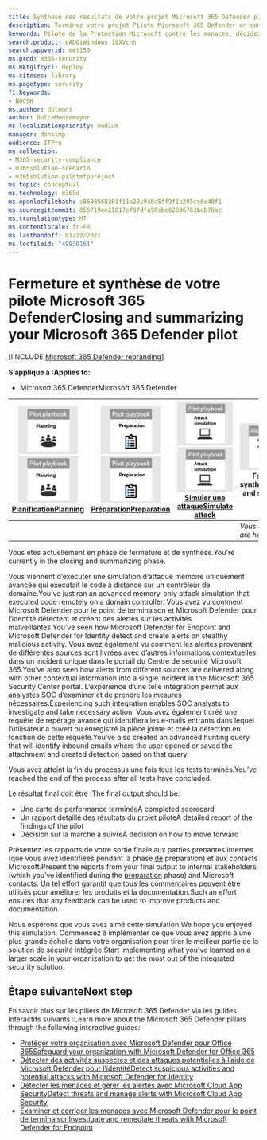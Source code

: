 ```yaml
---
title: Synthèse des résultats de votre projet Microsoft 365 Defender pilote
description: Terminez votre projet Pilote Microsoft 365 Defender en complétant votre carte de performance, en analysant les résultats de votre rapport et en déterminant comment aller de l’avant.
keywords: Pilote de la Protection Microsoft contre les menaces, décidez de ce qu’il faut faire après le projet pilote de Protection Microsoft contre les menaces, ce qu’il faut faire après avoir évalué la Protection Microsoft contre les menaces en production, passer du pilote de la Protection Microsoft contre les menaces au déploiement, à la cybersécurité, aux menaces avancées persistantes, à la sécurité d’entreprise, aux appareils, aux appareils, à l’identité, aux utilisateurs, aux données, aux applications, aux incidents, à l’examen et à la correction automatisés, à la recherche avancée
search.product: eADQiWindows 10XVcnh
search.appverid: met150
ms.prod: m365-security
ms.mktglfcycl: deploy
ms.sitesec: library
ms.pagetype: security
f1.keywords:
- NOCSH
ms.author: dolmont
author: DulceMontemayor
ms.localizationpriority: medium
manager: dansimp
audience: ITPro
ms.collection:
- M365-security-compliance
- m365solution-scenario
- m365solution-pilotmtpproject
ms.topic: conceptual
ms.technology: m365d
ms.openlocfilehash: c8608568301f11a20c940a5ff9f1c205ce6e48f1
ms.sourcegitcommit: 855719ee21017cf87dfa98cbe62806763bcb78ac
ms.translationtype: MT
ms.contentlocale: fr-FR
ms.lasthandoff: 01/22/2021
ms.locfileid: "49930161"
---
```

# <a name="closing-and-summarizing-your-microsoft-365-defender-pilot"></a><span data-ttu-id="5b36b-104">Fermeture et synthèse de votre pilote Microsoft 365 Defender</span><span class="sxs-lookup"><span data-stu-id="5b36b-104">Closing and summarizing your Microsoft 365 Defender pilot</span></span>  

[!INCLUDE [Microsoft 365 Defender rebranding](../includes/microsoft-defender.md)]


<span data-ttu-id="5b36b-105">**S’applique à :**</span><span class="sxs-lookup"><span data-stu-id="5b36b-105">**Applies to:**</span></span>
- <span data-ttu-id="5b36b-106">Microsoft 365 Defender</span><span class="sxs-lookup"><span data-stu-id="5b36b-106">Microsoft 365 Defender</span></span>



|<span data-ttu-id="5b36b-107">[![Planification](../../media/phase-diagrams/1-planning.png)](mtp-pilot-plan.md)</span><span class="sxs-lookup"><span data-stu-id="5b36b-107">[![Planning](../../media/phase-diagrams/1-planning.png)](mtp-pilot-plan.md)</span></span><br/>[<span data-ttu-id="5b36b-108">Planification</span><span class="sxs-lookup"><span data-stu-id="5b36b-108">Planning</span></span>](mtp-pilot-plan.md) |<span data-ttu-id="5b36b-109">[![Préparation](../../media/phase-diagrams/2-prepare.png)](prepare-mtpeval.md)</span><span class="sxs-lookup"><span data-stu-id="5b36b-109">[![Prepare](../../media/phase-diagrams/2-prepare.png)](prepare-mtpeval.md)</span></span><br/>[<span data-ttu-id="5b36b-110">Préparation</span><span class="sxs-lookup"><span data-stu-id="5b36b-110">Preparation</span></span>](prepare-mtpeval.md) | <span data-ttu-id="5b36b-111">[![Simuler une attaque](../../media/phase-diagrams/3-simluate.png)](mtp-pilot-simulate.md)</span><span class="sxs-lookup"><span data-stu-id="5b36b-111">[![Simulate attack](../../media/phase-diagrams/3-simluate.png)](mtp-pilot-simulate.md)</span></span><br/>[<span data-ttu-id="5b36b-112">Simuler une attaque</span><span class="sxs-lookup"><span data-stu-id="5b36b-112">Simulate attack</span></span>](mtp-pilot-simulate.md) | ![Fermer et synthétiser](../../media/phase-diagrams/4-summary.png)<br/><span data-ttu-id="5b36b-114">Fermer et synthétiser</span><span class="sxs-lookup"><span data-stu-id="5b36b-114">Close and summarize</span></span>|
|--|--|--|--|
|| | |<span data-ttu-id="5b36b-115">*Vous êtes là !*</span><span class="sxs-lookup"><span data-stu-id="5b36b-115">*You are here!*</span></span>|


<span data-ttu-id="5b36b-116">Vous êtes actuellement en phase de fermeture et de synthèse.</span><span class="sxs-lookup"><span data-stu-id="5b36b-116">You're currently in the closing and summarizing phase.</span></span>

<span data-ttu-id="5b36b-117">Vous viennent d’exécuter une simulation d’attaque mémoire uniquement avancée qui exécutait le code à distance sur un contrôleur de domaine.</span><span class="sxs-lookup"><span data-stu-id="5b36b-117">You’ve just ran an advanced memory-only attack simulation that executed code remotely on a domain controller.</span></span> <span data-ttu-id="5b36b-118">Vous avez vu comment Microsoft Defender pour le point de terminaison et Microsoft Defender pour l’identité détectent et créent des alertes sur les activités malveillantes.</span><span class="sxs-lookup"><span data-stu-id="5b36b-118">You’ve seen how Microsoft Defender for Endpoint and Microsoft Defender for Identity detect and create alerts on stealthy malicious activity.</span></span> <span data-ttu-id="5b36b-119">Vous avez également vu comment les alertes provenant de différentes sources sont livrées avec d’autres informations contextuelles dans un incident unique dans le portail du Centre de sécurité Microsoft 365.</span><span class="sxs-lookup"><span data-stu-id="5b36b-119">You’ve also seen how alerts from different sources are delivered along with other contextual information into a single incident in the Microsoft 365 Security Center portal.</span></span> <span data-ttu-id="5b36b-120">L’expérience d’une telle intégration permet aux analystes SOC d’examiner et de prendre les mesures nécessaires.</span><span class="sxs-lookup"><span data-stu-id="5b36b-120">Experiencing such integration enables SOC analysts to investigate and take necessary action.</span></span> <span data-ttu-id="5b36b-121">Vous avez également créé une requête de repérage avancé qui identifiera les e-mails entrants dans lequel l’utilisateur a ouvert ou enregistré la pièce jointe et créé la détection en fonction de cette requête.</span><span class="sxs-lookup"><span data-stu-id="5b36b-121">You’ve also created an advanced hunting query that will identify inbound emails where the user opened or saved the attachment and created detection based on that query.</span></span>

<span data-ttu-id="5b36b-122">Vous avez atteint la fin du processus une fois tous les tests terminés.</span><span class="sxs-lookup"><span data-stu-id="5b36b-122">You’ve reached the end of the process after all tests have concluded.</span></span>

<span data-ttu-id="5b36b-123">Le résultat final doit être :</span><span class="sxs-lookup"><span data-stu-id="5b36b-123">The final output should be:</span></span>

- <span data-ttu-id="5b36b-124">Une carte de performance terminée</span><span class="sxs-lookup"><span data-stu-id="5b36b-124">A completed scorecard</span></span>
- <span data-ttu-id="5b36b-125">Un rapport détaillé des résultats du projet pilote</span><span class="sxs-lookup"><span data-stu-id="5b36b-125">A detailed report of the findings of the pilot</span></span>
- <span data-ttu-id="5b36b-126">Décision sur la marche à suivre</span><span class="sxs-lookup"><span data-stu-id="5b36b-126">A decision on how to move forward</span></span>

<span data-ttu-id="5b36b-127">Présentez les rapports de votre sortie finale aux parties prenantes internes (que vous avez identifiées pendant la phase [de](https://docs.microsoft.com/microsoft-365/security/mtp/prepare-mtpeval) préparation) et aux contacts Microsoft.</span><span class="sxs-lookup"><span data-stu-id="5b36b-127">Present the reports from your final output to internal stakeholders (which you’ve identified during the [preparation](https://docs.microsoft.com/microsoft-365/security/mtp/prepare-mtpeval) phase) and Microsoft contacts.</span></span> <span data-ttu-id="5b36b-128">Un tel effort garantit que tous les commentaires peuvent être utilisés pour améliorer les produits et la documentation.</span><span class="sxs-lookup"><span data-stu-id="5b36b-128">Such an effort ensures that any feedback can be used to improve products and documentation.</span></span>

<span data-ttu-id="5b36b-129">Nous espérons que vous avez aimé cette simulation.</span><span class="sxs-lookup"><span data-stu-id="5b36b-129">We hope you enjoyed this simulation.</span></span> <span data-ttu-id="5b36b-130">Commencez à implémenter ce que vous avez appris à une plus grande échelle dans votre organisation pour tirer le meilleur partie de la solution de sécurité intégrée.</span><span class="sxs-lookup"><span data-stu-id="5b36b-130">Start implementing what you've learned on a larger scale in your organization to get the most out of the integrated security solution.</span></span>

## <a name="next-step"></a><span data-ttu-id="5b36b-131">Étape suivante</span><span class="sxs-lookup"><span data-stu-id="5b36b-131">Next step</span></span>
<span data-ttu-id="5b36b-132">En savoir plus sur les piliers de Microsoft 365 Defender via les guides interactifs suivants :</span><span class="sxs-lookup"><span data-stu-id="5b36b-132">Learn more about the Microsoft 365 Defender pillars through the following interactive guides:</span></span>
- [<span data-ttu-id="5b36b-133">Protéger votre organisation avec Microsoft Defender pour Office 365</span><span class="sxs-lookup"><span data-stu-id="5b36b-133">Safeguard your organization with Microsoft Defender for Office 365</span></span>](https://aka.ms/O365ATP-Interactive-Guide)
- [<span data-ttu-id="5b36b-134">Détecter des activités suspectes et des attaques potentielles à l’aide de Microsoft Defender pour l’identité</span><span class="sxs-lookup"><span data-stu-id="5b36b-134">Detect suspicious activities and potential attacks with Microsoft Defender for Identity</span></span>](https://aka.ms/AATP-Interactive-Guide)
- [<span data-ttu-id="5b36b-135">Détecter les menaces et gérer les alertes avec Microsoft Cloud App Security</span><span class="sxs-lookup"><span data-stu-id="5b36b-135">Detect threats and manage alerts with Microsoft Cloud App Security</span></span>](https://aka.ms/DetectThreatsAndAlertsMCAS-InteractiveGuide)
- [<span data-ttu-id="5b36b-136">Examiner et corriger les menaces avec Microsoft Defender pour le point de terminaison</span><span class="sxs-lookup"><span data-stu-id="5b36b-136">Investigate and remediate threats with Microsoft Defender for Endpoint</span></span>](https://aka.ms/MDATP-IR-Interactive-Guide)
